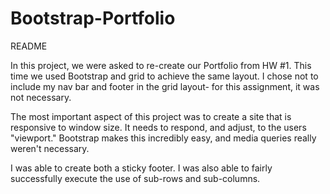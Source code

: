 # Bootstrap-Portfolio

README

In this project, we were asked to re-create our Portfolio from HW #1. This time we used Bootstrap and grid to achieve the same layout. I chose not to include my nav bar and footer in the grid layout- for this assignment, it was not necessary.

The most important aspect of this project was to create a site that is responsive to window size. It needs to respond, and adjust, to the users "viewport." Bootstrap makes this incredibly easy, and media queries really weren't necessary. 

I was able to create both a sticky footer. I was also able to fairly successfully execute the use of sub-rows and sub-columns. 